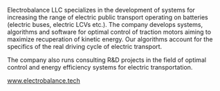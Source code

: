 Electrobalance LLC specializes in the development of systems for increasing the range of electric public transport operating on batteries (electric buses, electric LCVs etc.).
The company develops systems, algorithms and software for optimal control of traction motors aiming to maximize recuperation of kinetic energy. Our algorithms account for the specifics of the real driving cycle of electric transport.

The company also runs consulting R&D projects in the field of optimal control and energy efficiency systems for electric transportation.

www.electrobalance.tech
